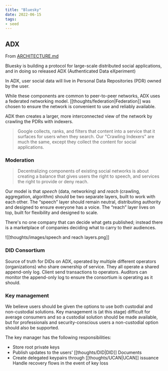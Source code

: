 ```yaml
---
title: "Bluesky"
date: 2022-06-15
tags:
- seed
---
```


## ADX
From [ARCHITECTURE.md](https://github.com/bluesky-social/adx/blob/main/architecture.md)

Bluesky is building a protocol for large-scale distributed social applications, and in doing so released ADX (Authenticated Data eXperiment)

In ADX, user social data will live in Personal Data Repositories (PDR) owned by the user.

While these components are common to peer-to-peer networks, ADX uses a federated networking model. [[thoughts/federation|Federation]] was chosen to ensure the network is convenient to use and reliably available.

ADX then creates a larger, more interconnected view of the network by crawling the PDRs with indexers.

> Google collects, ranks, and filters that content into a service that it surfaces for users when they search. Our "Crawling Indexers" are much the same, except they collect the content for social applications.


### Moderation
> Decentralizing components of existing social networks is about creating a balance that gives users the right to speech, and services the right to provide or deny reach.

Our model is that _speech_ (data, networking) and _reach_ (crawling, aggregation, algorithm) should be two separate layers, built to work with each other. The “speech” layer should remain neutral, distributing authority and designed to ensure everyone has a voice. The “reach” layer lives on top, built for flexibility and designed to scale.

There's no one company that can decide what gets published; instead there is a marketplace of companies deciding what to carry to their audiences.

![[thoughts/images/speech and reach layers.png]]

### DID Consortium
Source of truth for DIDs on ADX, operated by multiple different operators (organizations) who share ownership of service. They all operate a shared append-only log. Client send transactions to operators. Auditors can monitor the append-only log to ensure the consortium is operating as it should.

### Key management
We believe users should be given the options to use both custodial and non-custodial solutions. Key management is (at this stage) difficult for average consumers and so a custodial solution should be made available, but for professionals and security-conscious users a non-custodial option should also be supported.

The key manager has the following responsibilities:
- Store root private keys
- Publish updates to the users' [[thoughts/DID|DID]] Documents
- Create delegated keypairs through [[thoughts/UCAN|UCAN]] issuance
Handle recovery flows in the event of key loss